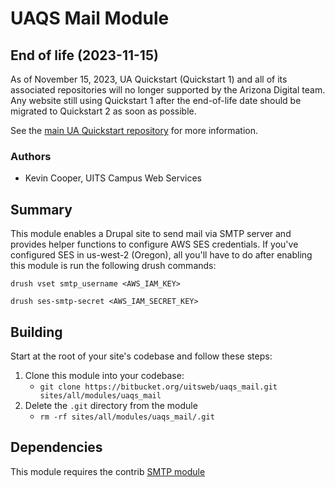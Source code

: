 # UAQS Mail Module #

## End of life (2023-11-15)

As of November 15, 2023, UA Quickstart (Quickstart 1) and all of its associated repositories will no longer supported by the Arizona Digital team.  Any website still using Quickstart 1 after the end-of-life date should be migrated to Quickstart 2 as soon as possible.

See the [main UA Quickstart repository](https://bitbucket.org/ua_drupal/ua_quickstart/src/7.x-1.x/README.md) for more information.

### Authors
* Kevin Cooper, UITS Campus Web Services

## Summary
This module enables a Drupal site to send mail via SMTP server and provides
helper functions to configure AWS SES credentials. If you've configured SES in
us-west-2 (Oregon), all you'll have to do after enabling this module is run the
following drush commands:

`drush vset smtp_username <AWS_IAM_KEY>`

`drush ses-smtp-secret <AWS_IAM_SECRET_KEY>`

## Building
Start at the root of your site's codebase and follow these steps:

1.  Clone this module into your codebase:
    *  `git clone https://bitbucket.org/uitsweb/uaqs_mail.git sites/all/modules/uaqs_mail`
2.  Delete the `.git` directory from the module
    *  `rm -rf sites/all/modules/uaqs_mail/.git`

## Dependencies
This module requires the contrib [SMTP module](https://www.drupal.org/project/smtp)
